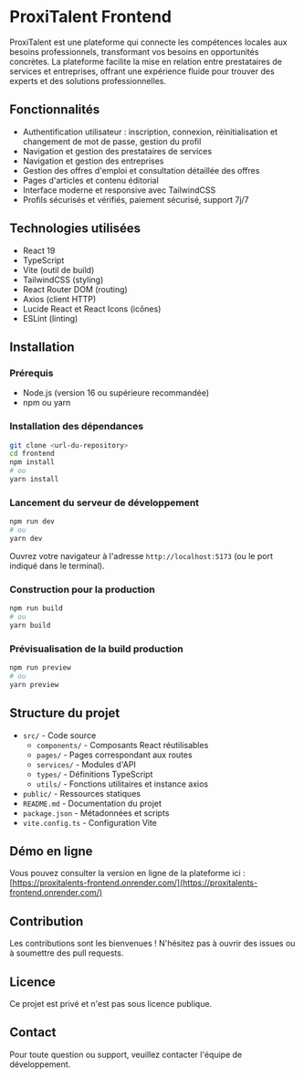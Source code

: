 # ProxiTalent Frontend

ProxiTalent est une plateforme  qui connecte les compétences locales aux besoins professionnels, transformant vos besoins en opportunités concrètes. La plateforme facilite la mise en relation entre prestataires de services et entreprises, offrant une expérience fluide pour trouver des experts et des solutions professionnelles.

## Fonctionnalités

- Authentification utilisateur : inscription, connexion, réinitialisation et changement de mot de passe, gestion du profil
- Navigation et gestion des prestataires de services
- Navigation et gestion des entreprises
- Gestion des offres d'emploi et consultation détaillée des offres
- Pages d'articles et contenu éditorial
- Interface moderne et responsive avec TailwindCSS
- Profils sécurisés et vérifiés, paiement sécurisé, support 7j/7

## Technologies utilisées

- React 19
- TypeScript
- Vite (outil de build)
- TailwindCSS (styling)
- React Router DOM (routing)
- Axios (client HTTP)
- Lucide React et React Icons (icônes)
- ESLint (linting)

## Installation

### Prérequis

- Node.js (version 16 ou supérieure recommandée)
- npm ou yarn

### Installation des dépendances

```bash
git clone <url-du-repository>
cd frontend
npm install
# ou
yarn install
```

### Lancement du serveur de développement

```bash
npm run dev
# ou
yarn dev
```

Ouvrez votre navigateur à l'adresse `http://localhost:5173` (ou le port indiqué dans le terminal).

### Construction pour la production

```bash
npm run build
# ou
yarn build
```

### Prévisualisation de la build production

```bash
npm run preview
# ou
yarn preview
```

## Structure du projet

- `src/` - Code source
  - `components/` - Composants React réutilisables
  - `pages/` - Pages correspondant aux routes
  - `services/` - Modules d'API
  - `types/` - Définitions TypeScript
  - `utils/` - Fonctions utilitaires et instance axios
- `public/` - Ressources statiques
- `README.md` - Documentation du projet
- `package.json` - Métadonnées et scripts
- `vite.config.ts` - Configuration Vite

## Démo en ligne

Vous pouvez consulter la version en ligne de la plateforme ici :  
[https://proxitalents-frontend.onrender.com/](https://proxitalents-frontend.onrender.com/)

## Contribution

Les contributions sont les bienvenues ! N'hésitez pas à ouvrir des issues ou à soumettre des pull requests.

## Licence

Ce projet est privé et n'est pas sous licence publique.

## Contact

Pour toute question ou support, veuillez contacter l'équipe de développement.
